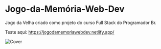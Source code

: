 # Jogo-da-Memória-Web-Dev
Jogo da Velha criado como projeto do curso Full Stack do Programador Br.

Teste aqui: https://jogodamemoriawebdev.netlify.app/

![Cover](https://user-images.githubusercontent.com/83718126/121059537-f3d8e880-c797-11eb-899a-71f5ec363092.png)
